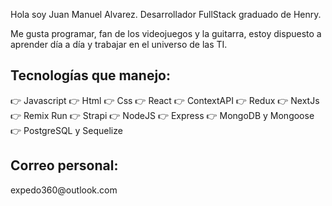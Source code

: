 Hola soy Juan Manuel Alvarez. Desarrollador FullStack graduado de Henry.

Me gusta programar, fan de los videojuegos y la guitarra, estoy dispuesto a aprender día a día y trabajar en el universo de las TI.


<h2>Tecnologías que manejo:</h2>


👉 Javascript 👉 Html 👉 Css 👉 React 👉 ContextAPI 👉 Redux 👉 NextJs 👉 Remix Run 👉 Strapi 👉 NodeJS 👉 Express 👉 MongoDB y Mongoose 👉 PostgreSQL y Sequelize

<h2>Correo personal:</h2>
expedo360@outlook.com

